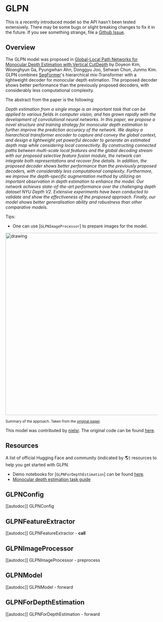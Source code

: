 <!--Copyright 2022 The HuggingFace Team. All rights reserved.

Licensed under the Apache License, Version 2.0 (the "License"); you may not use this file except in compliance with
the License. You may obtain a copy of the License at

http://www.apache.org/licenses/LICENSE-2.0

Unless required by applicable law or agreed to in writing, software distributed under the License is distributed on
an "AS IS" BASIS, WITHOUT WARRANTIES OR CONDITIONS OF ANY KIND, either express or implied. See the License for the
specific language governing permissions and limitations under the License.

⚠️ Note that this file is in Markdown but contain specific syntax for our doc-builder (similar to MDX) that may not be
rendered properly in your Markdown viewer.

-->

# GLPN

<Tip>

This is a recently introduced model so the API hasn't been tested extensively. There may be some bugs or slight
breaking changes to fix it in the future. If you see something strange, file a [Github Issue](https://github.com/huggingface/transformers/issues/new?assignees=&labels=&template=bug-report.md&title).

</Tip>

## Overview

The GLPN model was proposed in [Global-Local Path Networks for Monocular Depth Estimation with Vertical CutDepth](https://arxiv.org/abs/2201.07436)  by Doyeon Kim, Woonghyun Ga, Pyungwhan Ahn, Donggyu Joo, Sehwan Chun, Junmo Kim.
GLPN combines [SegFormer](segformer)'s hierarchical mix-Transformer with a lightweight decoder for monocular depth estimation. The proposed decoder shows better performance than the previously proposed decoders, with considerably
less computational complexity.

The abstract from the paper is the following:

*Depth estimation from a single image is an important task that can be applied to various fields in computer vision, and has grown rapidly with the development of convolutional neural networks. In this paper, we propose a novel structure and training strategy for monocular depth estimation to further improve the prediction accuracy of the network. We deploy a hierarchical transformer encoder to capture and convey the global context, and design a lightweight yet powerful decoder to generate an estimated depth map while considering local connectivity. By constructing connected paths between multi-scale local features and the global decoding stream with our proposed selective feature fusion module, the network can integrate both representations and recover fine details. In addition, the proposed decoder shows better performance than the previously proposed decoders, with considerably less computational complexity. Furthermore, we improve the depth-specific augmentation method by utilizing an important observation in depth estimation to enhance the model. Our network achieves state-of-the-art performance over the challenging depth dataset NYU Depth V2. Extensive experiments have been conducted to validate and show the effectiveness of the proposed approach. Finally, our model shows better generalisation ability and robustness than other comparative models.*

Tips:

- One can use [`GLPNImageProcessor`] to prepare images for the model.

<img src="https://huggingface.co/datasets/huggingface/documentation-images/resolve/main/glpn_architecture.jpg"
alt="drawing" width="600"/>

<small> Summary of the approach. Taken from the <a href="https://arxiv.org/abs/2201.07436" target="_blank">original paper</a>. </small>

This model was contributed by [nielsr](https://huggingface.co/nielsr). The original code can be found [here](https://github.com/vinvino02/GLPDepth).

## Resources

A list of official Hugging Face and community (indicated by 🌎) resources to help you get started with GLPN.

- Demo notebooks for [`GLPNForDepthEstimation`] can be found [here](https://github.com/NielsRogge/Transformers-Tutorials/tree/master/GLPN).
- [Monocular depth estimation task guide](../tasks/monocular_depth_estimation)

## GLPNConfig

[[autodoc]] GLPNConfig

## GLPNFeatureExtractor

[[autodoc]] GLPNFeatureExtractor
    - __call__

## GLPNImageProcessor

[[autodoc]] GLPNImageProcessor
    - preprocess

## GLPNModel

[[autodoc]] GLPNModel
    - forward

## GLPNForDepthEstimation

[[autodoc]] GLPNForDepthEstimation
    - forward
